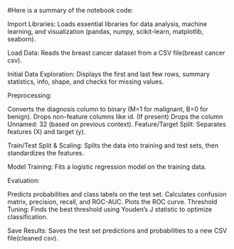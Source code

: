 #Here is a summary of the notebook code:

Import Libraries: Loads essential libraries for data analysis, machine learning, and visualization (pandas, numpy, scikit-learn, matplotlib, seaborn).

Load Data: Reads the breast cancer dataset from a CSV file(breast cancer csv).

Initial Data Exploration: Displays the first and last few rows, summary statistics, info, shape, and checks for missing values.

Preprocessing:

Converts the diagnosis column to binary (M=1 for malignant, B=0 for benign).
Drops non-feature columns like id.
(If present) Drops the column Unnamed: 32 (based on previous context).
Feature/Target Split: Separates features (X) and target (y).

Train/Test Split & Scaling: Splits the data into training and test sets, then standardizes the features.

Model Training: Fits a logistic regression model on the training data.

Evaluation:

Predicts probabilities and class labels on the test set.
Calculates confusion matrix, precision, recall, and ROC-AUC.
Plots the ROC curve.
Threshold Tuning: Finds the best threshold using Youden’s J statistic to optimize classification.

Save Results: Saves the test set predictions and probabilities to a new CSV file(cleaned csv).
